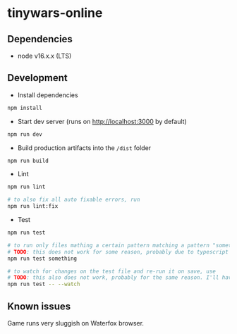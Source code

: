 # tinywars-online

## Dependencies

-   node v16.x.x (LTS)

## Development

-   Install dependencies

```sh
npm install
```

-   Start dev server (runs on [http://localhost:3000](http://localhost:3000) by default)

```sh
npm run dev
```

-   Build production artifacts into the `/dist` folder

```sh
npm run build
```

-   Lint

```sh
npm run lint

# to also fix all auto fixable errors, run
npm run lint:fix
```

-   Test

```sh
npm run test

# to run only files mathing a certain pattern matching a pattern "something", run
# TODO: this does not work for some reason, probably due to typescript transpilation
npm run test something

# to watch for changes on the test file and re-run it on save, use
# TODO: this also does not work, probably for the same reason. I'll have to do more research
npm run test -- --watch
```

## Known issues

Game runs very sluggish on Waterfox browser.

